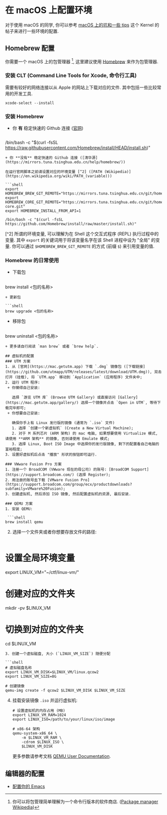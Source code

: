 # 在 macOS 上配置环境
对于使用 macOS 的同学, 你可以参考 [macOS 上的坑和一些 tips](https://ucaskernel.com/d/775-macos-tips/) 这个 Kernel 的帖子来进行一些环境的配置.

## Homebrew 配置
你需要一个 macOS 上的包管理器 [^1], 这里建议使用 [Homebrew](https://brew.sh) 来作为包管理器.

[^1]: 你可以将包管理简单理解为一个命令行版本的软件商店. ([Package manager Wikipedia](https://en.wikipedia.org/wiki/Package_manager))

### 安装 CLT (Command Line Tools for Xcode, 命令行工具)
需要有较好的网络连接以从 Apple 的网站上下载对应的文件. 其中包括一些比较常用的开发工具.

```shell
xcode-select --install
```

### 安装 Homebrew
+ 你 **有** 稳定快速的 Github 连接 ([官网](https://brew.sh))

  ```shell
/bin/bash -c "$(curl -fsSL https://raw.githubusercontent.com/Homebrew/install/HEAD/install.sh)"
  ```
+ 你 **没有** 稳定快速的 Github 连接 ([清华源](https://mirrors.tuna.tsinghua.edu.cn/help/homebrew/))

  在运行官网脚本之前请设置对应的环境变量 [^2] ([PATH (Wikipedia)](https://en.wikipedia.org/wiki/PATH_(variable)))

  ```shell
export HOMEBREW_BREW_GIT_REMOTE="https://mirrors.tuna.tsinghua.edu.cn/git/homebrew/brew.git"
export HOMEBREW_CORE_GIT_REMOTE="https://mirrors.tuna.tsinghua.edu.cn/git/homebrew/homebrew-core.git"
export HOMEBREW_INSTALL_FROM_API=1

/bin/bash -c "$(curl -fsSL https://github.com/Homebrew/install/raw/master/install.sh)"
  ```

  [^2] 所谓的环境变量, 可以理解为在 Shell 这个交互式程序 (REPL) 执行过程中的变量. 其中 `export` 的关键词用于将该变量名字在该 Shell 进程中设为 "全局" 的变量. 你可以通过 `$HOMEBREW_BREW_GIT_REMOTE` 的方式 (前缀 `$`) 来引用变量的值.

### Homebrew 的日常使用
+ 下载包

  ```shell
brew install <包的名称>
  ```
+ 更新包

  ```shell
brew upgrade <包的名称>
  ```
+ 移除包

  ```shell
brew uninstall <包的名称>
  ```
+ 更多请自行阅读 `man brew` 或者 `brew help`.

## 虚拟机的配置
### UTM 方案
1. 从 [官网](https://mac.getutm.app) 下载 `.dmg` 镜像包 ([下载链接](https://github.com/utmapp/UTM/releases/latest/download/UTM.dmg)), 双击打开 (挂载), 将 `UTM.app` 移动到 `Application` (应用程序) 文件夹中;
2. 运行 UTM 程序:
   + 你懒得自己安装:

     选择 `游览 UTM 库` (Browse UTM Gallery) 或直接访问 [Gallery](https://mac.getutm.app/gallery/) 选择一个镜像并点击 `Open in UTM`, 等待下载完毕即可;
   + 你想要自己安装:

     确保你手上有 Linux 发行版的镜像 (通常为 `.iso` 文件)
	 1. 选择 `创建一个新虚拟机` (Create a New Virtual Machine);
	 2. 对于 M 系列芯片 (ARM 架构) 的 mac 电脑, 如果想要使用 Virtualize 模式, 请使用 **ARM 架构** 的镜像, 否则请使用 Emulate 模式;
	 3. 选择 Linux, Boot ISO Image 中选择你的发行版镜像, 剩下的配置看自己电脑的富裕程度;
3. 设置好虚拟机后点击 "播放" 形状的按钮即可运行.

### VWware Fusion Pro 方案
1. 注册一个 BroadCOM (VWware 现在的母公司) 的账号: [BroadCOM Support](https://support.broadcom.com/) (选择 Register);
2. 用注册的账号去下载 [VMware Fusion Pro](https://support.broadcom.com/group/ecx/productdownloads?subfamily=VMware%20Fusion);
3. 创建虚拟机, 然后添加 ISO 镜像, 然后配置虚拟机的资源, 最后安装.

### QEMU 方案
1. 安装 QEMU:

   ```shell
brew install qemu
   ```
2. 选择一个文件夹或者你想要存放文件的路径:

   ```shell
# 设置全局环境变量
export LINUX_VM="~/ctf/linux-vm/"

# 创建对应的文件夹
mkdir -pv $LINUX_VM

# 切换到对应的文件夹
cd $LINUX_VM
   ```
3. 创建一个虚拟磁盘, 大小 (`LINUX_VM_SIZE`) 随便分配

   ```shell
# 虚拟磁盘名称
export LINUX_VM_DISK=$LINUX_VM/linux.qcow2
export LINUX_VM_SIZE=8G

# 创建镜像
qemu-img create -f qcow2 $LINUX_VM_DISK $LINUX_VM_SIZE
   ```
4. 挂载安装镜像 `.iso` 并运行虚拟机:

   ```shell
   # 设置虚拟机的内存占用 (MB)
   export LINUX_VM_RAM=1024
   export LINUX_ISO=/path/to/your/linux/iso/image

   # x86-64 架构
   qemu-system-x86_64 \
	   -m $LINUX_VM_RAM \
	   -cdrom $LINUX_ISO \
	   $LINUX_VM_DISK
   ```

   更多参数请参考文档 [QEMU User Documentation](https://www.qemu.org/docs/master/system/qemu-manpage.html).

## 编辑器的配置
+ [配置你的 Emacs](https://ucaskernel.com/d/830-emacs/)
